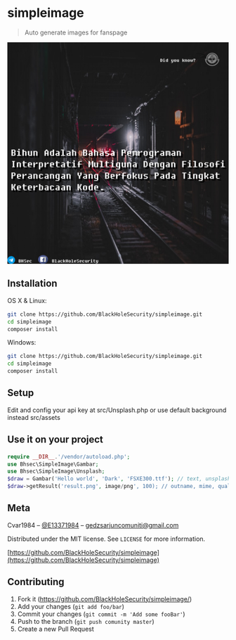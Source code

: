 # simpleimage
> Auto generate images for fanspage

![result images](result.png)

## Installation

OS X & Linux:

```sh
git clone https://github.com/BlackHoleSecurity/simpleimage.git
cd simpleimage
composer install
```

Windows:

```sh
git clone https://github.com/BlackHoleSecurity/simpleimage.git
cd simpleimage
composer install
```

## Setup

Edit and config your api key at src/Unsplash.php
or use default background instead src/assets

## Use it on your project

```php
require __DIR__.'/vendor/autoload.php';
use Bhsec\SimpleImage\Gambar;
use Bhsec\SimpleImage\Unsplash;
$draw = Gambar('Hello world', 'Dark', 'FSXE300.ttf'); // text, unsplash, font
$draw->getResult('result.png', image/png', 100); // outname, mime, quality
```

## Meta

Cvar1984 – [@E13371984](https://t.me/E13371984) – gedzsarjuncomuniti@gmail.com

Distributed under the MIT license. See ``LICENSE`` for more information.

[https://github.com/BlackHoleSecurity/simpleimage](https://github.com/BlackHoleSecurity/simpleimage)

## Contributing

1. Fork it (<https://github.com/BlackHoleSecurity/simpleimage/>)
2. Add your changes (`git add foo/bar`)
3. Commit your changes (`git commit -m 'Add some fooBar'`)
4. Push to the branch (`git push comunity master`)
5. Create a new Pull Request

